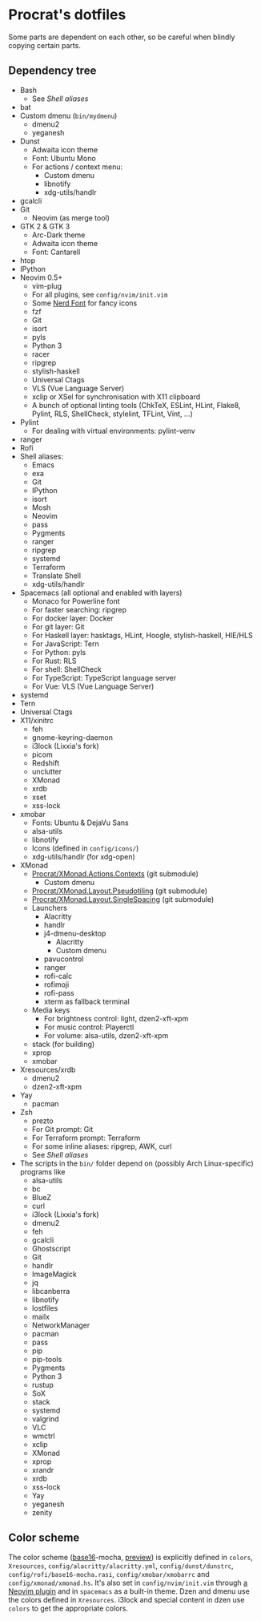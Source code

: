 Procrat's dotfiles
==================

Some parts are dependent on each other, so be careful when blindly copying
certain parts.

Dependency tree
---------------

- Bash
  - See _Shell aliases_
- bat
- Custom dmenu (`bin/mydmenu`)
  - dmenu2
  - yeganesh
- Dunst
  - Adwaita icon theme
  - Font: Ubuntu Mono
  - For actions / context menu:
    - Custom dmenu
    - libnotify
    - xdg-utils/handlr
- gcalcli
- Git
  - Neovim (as merge tool)
- GTK 2 & GTK 3
  - Arc-Dark theme
  - Adwaita icon theme
  - Font: Cantarell
- htop
- IPython
- Neovim 0.5+
  - vim-plug
  - For all plugins, see `config/nvim/init.vim`
  - Some [Nerd Font](https://www.nerdfonts.com) for fancy icons
  - fzf
  - Git
  - isort
  - pyls
  - Python 3
  - racer
  - ripgrep
  - stylish-haskell
  - Universal Ctags
  - VLS (Vue Language Server)
  - xclip or XSel for synchronisation with X11 clipboard
  - A bunch of optional linting tools (ChkTeX, ESLint, HLint, Flake8, Pylint,
    RLS, ShellCheck, stylelint, TFLint, Vint, ...)
- Pylint
  - For dealing with virtual environments: pylint-venv
- ranger
- Rofi
- Shell aliases:
  - Emacs
  - exa
  - Git
  - IPython
  - isort
  - Mosh
  - Neovim
  - pass
  - Pygments
  - ranger
  - ripgrep
  - systemd
  - Terraform
  - Translate Shell
  - xdg-utils/handlr
- Spacemacs (all optional and enabled with layers)
  - Monaco for Powerline font
  - For faster searching: ripgrep
  - For docker layer: Docker
  - For git layer: Git
  - For Haskell layer: hasktags, HLint, Hoogle, stylish-haskell, HIE/HLS
  - For JavaScript: Tern
  - For Python: pyls
  - For Rust: RLS
  - For shell: ShellCheck
  - For TypeScript: TypeScript language server
  - For Vue: VLS (Vue Language Server)
- systemd
- Tern
- Universal Ctags
- X11/xinitrc
  - feh
  - gnome-keyring-daemon
  - i3lock (Lixxia's fork)
  - picom
  - Redshift
  - unclutter
  - XMonad
  - xrdb
  - xset
  - xss-lock
- xmobar
  - Fonts: Ubuntu & DejaVu Sans
  - alsa-utils
  - libnotify
  - Icons (defined in `config/icons/`)
  - xdg-utils/handlr (for xdg-open)
- XMonad
  - [Procrat/XMonad.Actions.Contexts](https://github.com/Procrat/xmonad-contexts) (git submodule)
    - Custom dmenu
  - [Procrat/XMonad.Layout.Pseudotiling](https://github.com/Procrat/xmonad-pseudotiling) (git submodule)
  - [Procrat/XMonad.Layout.SingleSpacing](https://github.com/Procrat/xmonad-singlespacing) (git submodule)
  - Launchers
    - Alacritty
    - handlr
    - j4-dmenu-desktop
      - Alacritty
      - Custom dmenu
    - pavucontrol
    - ranger
    - rofi-calc
    - rofimoji
    - rofi-pass
    - xterm as fallback terminal
  - Media keys
    - For brightness control: light, dzen2-xft-xpm
    - For music control: Playerctl
    - For volume: alsa-utils, dzen2-xft-xpm
  - stack (for building)
  - xprop
  - xmobar
- Xresources/xrdb
  - dmenu2
  - dzen2-xft-xpm
- Yay
  - pacman
- Zsh
  - prezto
  - For Git prompt: Git
  - For Terraform prompt: Terraform
  - For some inline aliases: ripgrep, AWK, curl
  - See _Shell aliases_
- The scripts in the `bin/` folder depend on (possibly Arch Linux-specific)
  programs like
  - alsa-utils
  - bc
  - BlueZ
  - curl
  - i3lock (Lixxia's fork)
  - dmenu2
  - feh
  - gcalcli
  - Ghostscript
  - Git
  - handlr
  - ImageMagick
  - jq
  - libcanberra
  - libnotify
  - lostfiles
  - mailx
  - NetworkManager
  - pacman
  - pass
  - pip
  - pip-tools
  - Pygments
  - Python 3
  - rustup
  - SoX
  - stack
  - systemd
  - valgrind
  - VLC
  - wmctrl
  - xclip
  - XMonad
  - xprop
  - xrandr
  - xrdb
  - xss-lock
  - Yay
  - yeganesh
  - zenity


Color scheme
------------
The color scheme ([base16](https://github.com/chriskempson/base16)-mocha,
[preview](https://emacsthemes.com/themes/base16-mocha-theme.html)) is explicitly
defined in `colors`, `Xresources`, `config/alacritty/alacritty.yml`,
`config/dunst/dunstrc`, `config/rofi/base16-mocha.rasi`,
`config/xmobar/xmobarrc` and `config/xmonad/xmonad.hs`. It's also set in
`config/nvim/init.vim` through [a Neovim
plugin](https://github.com/norcalli/nvim-base16.lua) and in `spacemacs` as a
built-in theme. Dzen and dmenu use the colors defined in `Xresources`. i3lock
and special content in dzen use `colors` to get the appropriate colors.

